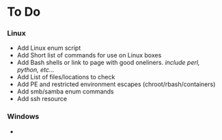 # To Do

### Linux

- Add Linux enum script
- Add Short list of commands for use on Linux boxes
- Add Bash shells or link to page with good oneliners. *include perl, python, etc...*
- Add List of files/locations to check
- Add PE and restricted environment escapes (chroot/rbash/containers)
- Add smb/samba enum commands
- Add ssh resource

### Windows

- 
